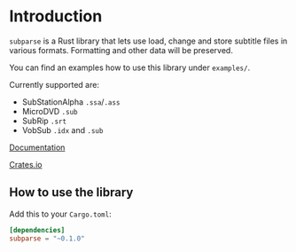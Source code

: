 # Introduction

`subparse` is a Rust library that lets use load, change and store subtitle files in various formats. Formatting and other data will be preserved.

You can find an examples how to use this library under `examples/`.

Currently supported are:

-   SubStationAlpha `.ssa`/`.ass`
-   MicroDVD `.sub`
-   SubRip `.srt`
-   VobSub `.idx` and `.sub`

[Documentation](https://docs.rs/subparse)

[Crates.io](https://crates.io/crates/subparse)

## How to use the library
Add this to your `Cargo.toml`:

```toml
[dependencies]
subparse = "~0.1.0"
```
